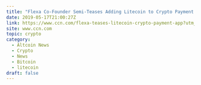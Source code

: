 ```yaml
---
title: "Flexa Co-Founder Semi-Teases Adding Litecoin to Crypto Payment App"
date: 2019-05-17T21:00:27Z
link: https://www.ccn.com/flexa-teases-litecoin-crypto-payment-app?utm_medium=RSS&utm_source=hune
site: www.ccn.com
topic: crypto
category:
  - Altcoin News
  - Crypto
  - News
  - Bitcoin
  - litecoin
draft: false
---
```

